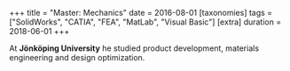 +++
title = "Master: Mechanics"
date = 2016-08-01
[taxonomies]
tags = ["SolidWorks", "CATIA", "FEA", "MatLab", "Visual Basic"]
[extra]
duration = 2018-06-01
+++

At **Jönköping University** he studied product development, materials engineering and design optimization.

